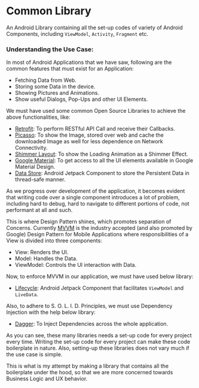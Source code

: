 # Common Library

An Android Library containing all the set-up codes of variety of Android Components, including `ViewModel`, `Activity`, `Fragment` etc.

### Understanding the Use Case:

In most of Android Applications that we have saw, following are the common features that must exist for an Application:

 - Fetching Data from Web.
 - Storing some Data in the device.
 - Showing Pictures and Animations.
 - Show useful Dialogs, Pop-Ups and other UI Elements.

We must have used some common Open Source Libraries to achieve the above functionalities, like:

 - [Retrofit](https://square.github.io/retrofit/): To perform RESTful API Call and receive their Callbacks.
 - [Picasso](https://square.github.io/picasso/): To show the Image, stored over web and cache the downloaded Image as well for less dependence on Network Connectivity.
 - [Shimmer Layout](https://github.com/team-supercharge/ShimmerLayout): To show the Loading Animation as a Shimmer Effect.
 - [Google Material](https://github.com/material-components/material-components-android): To get access to all the UI elements available in Google Material Design.
 - [Data Store](https://developer.android.com/jetpack/androidx/releases/datastore): Android Jetpack Component to store the Persistent Data in thread-safe manner.

As we progress over development of the application, it becomes evident that writing code over a single component introduces a lot of problem, including hard to debug, hard to navigate to different portions of code, not performant at all and such.

This is where Design Pattern shines, which promotes separation of Concerns. Currently [MVVM](https://en.wikipedia.org/wiki/Model%E2%80%93view%E2%80%93viewmodel) is the industry accepted (and also promoted by Google) Design Pattern for Mobile Applications where responsibilities of a View is divided into three components:

 - View: Renders the UI.
 - Model: Handles the Data.
 - ViewModel: Controls the UI interaction with Data.

Now, to enforce MVVM in our application, we must have used below library:

 - [Lifecycle](https://developer.android.com/jetpack/androidx/releases/lifecycle): Android Jetpack Component that facilitates `ViewModel` and `LiveData`.

Also, to adhere to S. O. L. I. D. Principles, we must use Dependency Injection with the help below library:

 - [Dagger](https://dagger.dev/dev-guide/android.html): To Inject Dependencies across the whole application.

As you can see, these many libraries needs a set-up code for every project every time. Writing the set-up code for every project can make these code boilerplate in nature. Also, setting-up these libraries does not vary much if the use case is simple.

This is what is my attempt by making a library that contains all the boilerplate under the hood, so that we are more concerned towards Business Logic and UX behavior.
